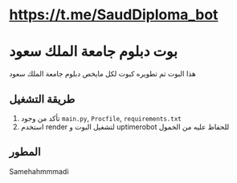 # https://t.me/SaudDiploma_bot
# بوت دبلوم جامعة الملك سعود 

هذا البوت تم تطويره كبوت لكل مايخص دبلوم جامعة الملك سعود

## طريقة التشغيل

1. تأكد من وجود `main.py`, `Procfile`, `requirements.txt`
2. استخدم render لتشغيل البوت و uptimerobot للحفاظ عليه من الخمول 

## المطور

Samehahmmmadi

